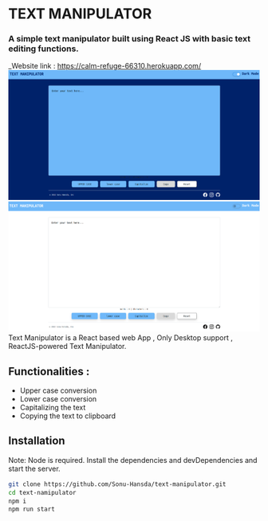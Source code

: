 # TEXT MANIPULATOR
### A simple text manipulator built using React JS with basic text editing functions.

_Website link : https://calm-refuge-66310.herokuapp.com/
![Dark mode](https://raw.githubusercontent.com/Sonu-Hansda/text-manipulator/master/dark-mode.png)
![Light mode](https://github.com/Sonu-Hansda/text-manipulator/blob/master/light-mode.png?raw=true)
Text Manipulator is a React based web App , Only Desktop support ,
ReactJS-powered Text Manipulator.

## Functionalities :
- Upper case conversion
- Lower case conversion
- Capitalizing the text
- Copying the text to clipboard


## Installation
Note: Node is required.
Install the dependencies and devDependencies and start the server.

```sh
git clone https://github.com/Sonu-Hansda/text-manipulator.git
cd text-namipulator
npm i
npm run start
```
